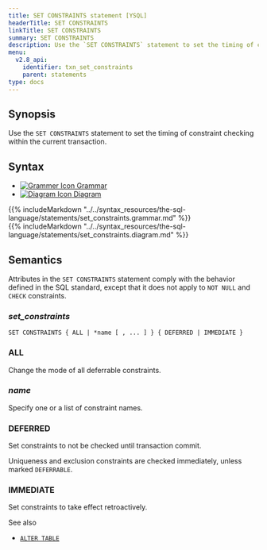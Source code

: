 ```yaml
---
title: SET CONSTRAINTS statement [YSQL]
headerTitle: SET CONSTRAINTS
linkTitle: SET CONSTRAINTS
summary: SET CONSTRAINTS
description: Use the `SET CONSTRAINTS` statement to set the timing of constraint checking within the current transaction.
menu:
  v2.8_api:
    identifier: txn_set_constraints
    parent: statements
type: docs
---
```


## Synopsis

Use the `SET CONSTRAINTS` statement to set the timing of constraint checking within the current transaction.

## Syntax

<ul class="nav nav-tabs nav-tabs-yb">
  <li >
    <a href="#grammar" class="nav-link active" id="grammar-tab" data-toggle="tab" role="tab" aria-controls="grammar" aria-selected="true">
      <img src="/icons/file-lines.svg" alt="Grammer Icon">
      Grammar
    </a>
  </li>
  <li>
    <a href="#diagram" class="nav-link" id="diagram-tab" data-toggle="tab" role="tab" aria-controls="diagram" aria-selected="false">
      <img src="/icons/diagram.svg" alt="Diagram Icon">
      Diagram
    </a>
  </li>
</ul>

<div class="tab-content">
  <div id="grammar" class="tab-pane fade show active" role="tabpanel" aria-labelledby="grammar-tab">
  {{% includeMarkdown "../../syntax_resources/the-sql-language/statements/set_constraints.grammar.md" %}}
  </div>
  <div id="diagram" class="tab-pane fade" role="tabpanel" aria-labelledby="diagram-tab">
  {{% includeMarkdown "../../syntax_resources/the-sql-language/statements/set_constraints.diagram.md" %}}
  </div>
</div>

## Semantics

Attributes in the `SET CONSTRAINTS` statement comply with the behavior defined in the SQL standard, except that it does not apply to `NOT NULL` and `CHECK` constraints.

### *set_constraints*

```
SET CONSTRAINTS { ALL | *name [ , ... ] } { DEFERRED | IMMEDIATE }
```

### ALL

Change the mode of all deferrable constraints.

### *name*

Specify one or a list of constraint names.

### DEFERRED

Set constraints to not be checked until transaction commit.

Uniqueness and exclusion constraints are checked immediately, unless marked `DEFERRABLE`.

### IMMEDIATE

Set constraints to take effect retroactively.

See also

- [`ALTER TABLE`](../ddl_alter_table)
